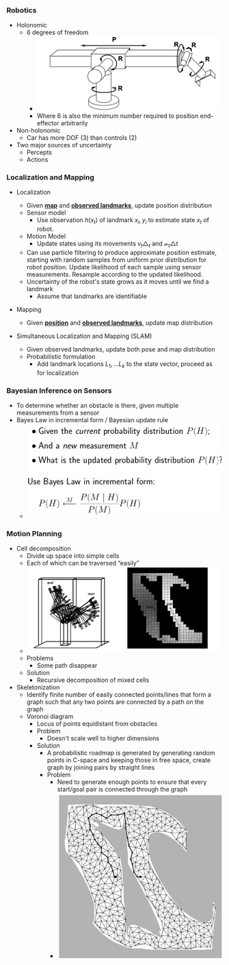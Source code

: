 ### Robotics

- Holonomic
  - 6 degrees of freedom
    - ![image-20190621234315572](assets/image-20190621234315572.png)
    - Where 6 is also the minimum number required to position end-effector arbitrarily
- Non-holonomic
  - Car has more DOF (3) than controls (2)
- Two major sources of uncertainty
  - Percepts
  - Actions





### Localization and Mapping

- Localization
  - Given **<u>map</u>** and **<u>observed landmarks</u>**, update position distribution
  - Sensor model
    - Use observation $h(x_t)$ of landmark $x_i,y_i$ to estimate state $x_t$ of robot.
  - Motion Model
    - Update states using its movements $v_t \triangle_t$ and $\mathcal{w}_t\triangle t$
  - Can use particle filtering to produce approximate position estimate, starting with random samples from uniform prior distribution for robot position. Update likelihood of each sample using sensor measurements. Resample according to the updated likelihood.
  - Uncertainty of the robot's state grows as it moves until we find a landmark
    - Assume that landmarks are identifiable

- Mapping
  - Given **<u>position</u>** and **<u>observed landmarks</u>**, update map distribution
- Simultaneous Localization and Mapping (SLAM)
  - Given observed landmarks, update both pose and map distribution
  - Probabilistic formulation
    - Add landmark locations $L_1,…L_k$  to the state vector, proceed as for localization





### Bayesian Inference on Sensors

- To determine whether an obstacle is there, given multiple measurements from a sensor
- Bayes Law in incremental form / Bayesian update rule
  - ![image-20190622000823887](assets/image-20190622000823887.png)





### Motion Planning

- Cell decomposition
  - Divide up space into simple cells
  - Each of which can be traversed “easily”
  - ![image-20190622001731534](assets/image-20190622001731534.png)
  - Problems
    - Some path disappear
  - Solution
    - Recursive decomposition of mixed cells
- Skeletonization
  - Identify finite number of easily connected points/lines that form a graph such that any two points are connected by a path on the graph
  - Voronoi diagram
    - Locus of points equidistant from obstacles
    - Problem
      - Doesn't scale well to higher dimensions
    - Solution
      - A probabilistic roadmap is generated by generating random points in C-space and keeping those in free space, create graph by joining pairs by straight lines
      - Problem
        - Need to generate enough points to ensure that every start/goal pair is connected through the graph
        - ![image-20190622002114723](assets/image-20190622002114723.png)
